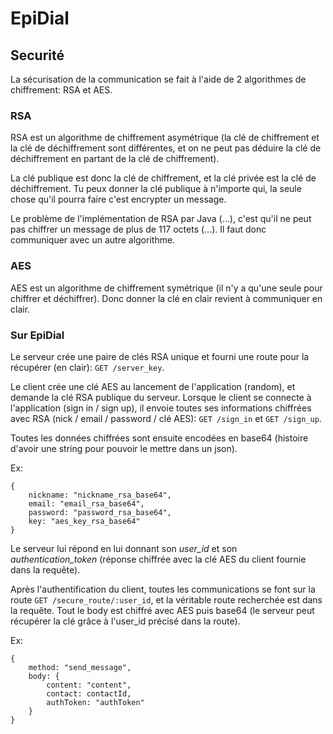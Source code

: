 # EpiDial

## Securité

La sécurisation de la communication se fait à l'aide de 2 algorithmes de chiffrement: RSA et AES.

### RSA

RSA est un algorithme de chiffrement asymétrique (la clé de chiffrement et la clé de déchiffrement sont différentes, et on ne peut pas déduire la clé de déchiffrement en partant de la clé de chiffrement).

La clé publique est donc la clé de chiffrement, et la clé privée est la clé de déchiffrement. Tu peux donner la clé publique à n'importe qui, la seule chose qu'il pourra faire c'est encrypter un message.

Le problème de l'implémentation de RSA par Java (...), c'est qu'il ne peut pas chiffrer un message de plus de 117 octets (...). Il faut donc communiquer avec un autre algorithme.

### AES

AES est un algorithme de chiffrement symétrique (il n'y a qu'une seule pour chiffrer et déchiffrer). Donc donner la clé en clair revient à communiquer en clair.

### Sur EpiDial

Le serveur crée une paire de clés RSA unique et fourni une route pour la récupérer (en clair): `GET /server_key`.

Le client crée une clé AES au lancement de l'application (random), et demande la clé RSA publique du serveur.
Lorsque le client se connecte à l'application (sign in / sign up), il envoie toutes ses informations chiffrées avec RSA (nick / email / password / clé AES):  `GET /sign_in` et `GET /sign_up`.

Toutes les données chiffrées sont ensuite encodées en base64 (histoire d'avoir une string pour pouvoir le mettre dans un json).

Ex:
```
{
	nickname: "nickname_rsa_base64",
	email: "email_rsa_base64",
	password: "password_rsa_base64",
	key: "aes_key_rsa_base64"
}
```

Le serveur lui répond en lui donnant son *user_id* et son *authentication_token* (réponse chiffrée avec la clé AES du client fournie dans la requête).

Après l'authentification du client, toutes les communications se font sur la route `GET /secure_route/:user_id`, et la véritable route recherchée est dans la requête. Tout le body est chiffré avec AES puis base64 (le serveur peut récupérer la clé grâce à l'user_id précisé dans la route).

Ex:
```
{
	method: "send_message",
	body: {
		content: "content",
		contact: contactId,
		authToken: "authToken"
	}
}
```
